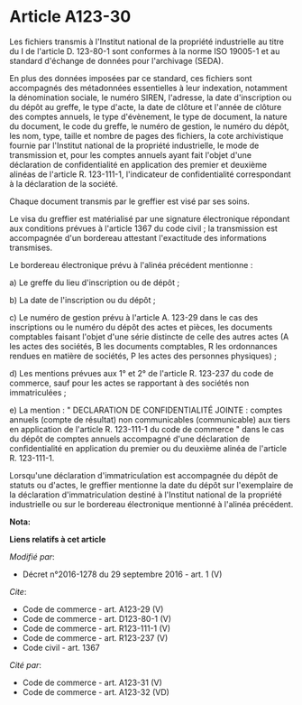 # Article A123-30

Les fichiers transmis à l'Institut national de la propriété industrielle au titre du I de l'article D. 123-80-1 sont
conformes à la norme ISO 19005-1 et au standard d'échange de données pour l'archivage (SEDA). 

En plus des données imposées par ce standard, ces fichiers sont accompagnés des métadonnées essentielles à leur indexation,
notamment la dénomination sociale, le numéro SIREN, l'adresse, la date d'inscription ou du dépôt au greffe, le type d'acte,
la date de clôture et l'année de clôture des comptes annuels, le type d'évènement, le type de document, la nature du
document, le code du greffe, le numéro de gestion, le numéro du dépôt, les nom, type, taille et nombre de pages des fichiers,
la cote archivistique fournie par l'Institut national de la propriété industrielle, le mode de transmission et, pour les
comptes annuels ayant fait l'objet d'une déclaration de confidentialité en application des premier et deuxième alinéas de
l'article R. 123-111-1, l'indicateur de confidentialité correspondant à la déclaration de la société. 

Chaque document transmis par le greffier est visé par ses soins. 

Le visa du greffier est matérialisé par une signature électronique répondant aux conditions prévues à l'article 1367 du code
civil ; la transmission est accompagnée d'un bordereau attestant l'exactitude des informations transmises. 

Le bordereau électronique prévu à l'alinéa précédent mentionne : 

a) Le greffe du lieu d'inscription ou de dépôt ; 

b) La date de l'inscription ou du dépôt ; 

c) Le numéro de gestion prévu à l'article A. 123-29 dans le cas des inscriptions ou le numéro du dépôt des actes et pièces,
les documents comptables faisant l'objet d'une série distincte de celle des autres actes (A les actes des sociétés, B les
documents comptables, R les ordonnances rendues en matière de sociétés, P les actes des personnes physiques) ; 

d) Les mentions prévues aux 1° et 2° de l'article R. 123-237 du code de commerce, sauf pour les actes se rapportant à des
sociétés non immatriculées ; 

e) La mention : " DECLARATION DE CONFIDENTIALITÉ JOINTE : comptes annuels (compte de résultat) non communicables
(communicable) aux tiers en application de l'article R. 123-111-1 du code de commerce " dans le cas du dépôt de comptes
annuels accompagné d'une déclaration de confidentialité en application du premier ou du deuxième alinéa de l'article R.
123-111-1. 

Lorsqu'une déclaration d'immatriculation est accompagnée du dépôt de statuts ou d'actes, le greffier mentionne la date du
dépôt sur l'exemplaire de la déclaration d'immatriculation destiné à l'Institut national de la propriété industrielle ou sur
le bordereau électronique mentionné à l'alinéa précédent.

**Nota:**



**Liens relatifs à cet article**

_Modifié par_:

  - Décret n°2016-1278 du 29 septembre 2016 - art. 1 (V)

_Cite_:

  - Code de commerce - art. A123-29 (V)
  - Code de commerce - art. D123-80-1 (V)
  - Code de commerce - art. R123-111-1 (V)
  - Code de commerce - art. R123-237 (V)
  - Code civil - art. 1367

_Cité par_:

  - Code de commerce - art. A123-31 (V)
  - Code de commerce - art. A123-32 (VD)
